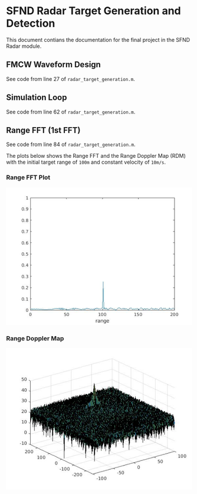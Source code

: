 # SFND Radar Target Generation and Detection

This document contians the documentation for the final project in the SFND Radar module.

## FMCW Waveform Design

See code from line 27 of `radar_target_generation.m`.

## Simulation Loop

See code from line 62 of `radar_target_generation.m`.

## Range FFT (1st FFT)

See code from line 84 of `radar_target_generation.m`.

The plots below shows the Range FFT and the Range Doppler Map (RDM) with the initial target range of `100m` and constant velocity of `10m/s`.

### Range FFT Plot

![range fft](images/sfnd_radar_range.jpg)

### Range Doppler Map

![range doppler map](images/sfnd_radar_doppler.jpg)
